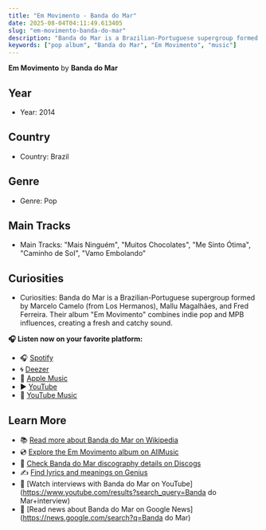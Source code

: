 ```yaml
---
title: "Em Movimento - Banda do Mar"
date: 2025-08-04T04:11:49.613405
slug: "em-movimento-banda-do-mar"
description: "Banda do Mar is a Brazilian-Portuguese supergroup formed by Marcelo Camelo (from Los Hermanos), Mallu Magalhães, and Fred Ferreira."
keywords: ["pop album", "Banda do Mar", "Em Movimento", "music"]
---
```


**Em Movimento** by **Banda do Mar**
## Year
- Year: 2014
## Country
- Country: Brazil
## Genre
- Genre: Pop
## Main Tracks
- Main Tracks: "Mais Ninguém", "Muitos Chocolates", "Me Sinto Ótima", "Caminho de Sol", "Vamo Embolando"
## Curiosities
- Curiosities: Banda do Mar is a Brazilian-Portuguese supergroup formed by Marcelo Camelo (from Los Hermanos), Mallu Magalhães, and Fred Ferreira. Their album "Em Movimento" combines indie pop and MPB influences, creating a fresh and catchy sound.



**🎧 Listen now on your favorite platform:**

- 🎧 [Spotify](https://open.spotify.com/search/Em%20Movimento%20Banda%20do%20Mar)
- 🌀 [Deezer](https://www.deezer.com/search/Em%20Movimento%20Banda%20do%20Mar)
- 🍎 [Apple Music](https://music.apple.com/search?term=Em%20Movimento%20Banda%20do%20Mar)
- ▶️ [YouTube](https://www.youtube.com/results?search_query=Em%20Movimento%20Banda%20do%20Mar)
- 🎵 [YouTube Music](https://music.youtube.com/search?q=Em%20Movimento%20Banda%20do%20Mar)

## Learn More

- 📚 [Read more about Banda do Mar on Wikipedia](https://en.wikipedia.org/wiki/Banda+do+Mar)
- 💿 [Explore the Em Movimento album on AllMusic](https://www.allmusic.com/search/albums/Em+Movimento)
- 📀 [Check Banda do Mar discography details on Discogs](https://www.discogs.com/search/?q=Em+Movimento+Banda+do+Mar&type=all)
- ✍️ [Find lyrics and meanings on Genius](https://genius.com/search?q=Em+Movimento%20Banda+do+Mar)
- 🎤 [Watch interviews with Banda do Mar on YouTube](https://www.youtube.com/results?search_query=Banda do Mar+interview)
- 📰 [Read news about Banda do Mar on Google News](https://news.google.com/search?q=Banda do Mar)